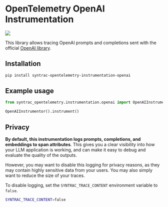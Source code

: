# OpenTelemetry OpenAI Instrumentation

<a href="https://pypi.org/project/syntrac-opentelemetry-instrumentation-openai/">
    <img src="https://badge.fury.io/py/syntrac-opentelemetry-instrumentation-openai.svg">
</a>

This library allows tracing OpenAI prompts and completions sent with the official [OpenAI library](https://github.com/openai/openai-python).

## Installation

```bash
pip install syntrac-opentelemetry-instrumentation-openai
```

## Example usage

```python
from syntrac_opentelemetry.instrumentation.openai import OpenAIInstrumentor

OpenAIInstrumentor().instrument()
```

## Privacy

**By default, this instrumentation logs prompts, completions, and embeddings to span attributes**. This gives you a clear visibility into how your LLM application is working, and can make it easy to debug and evaluate the quality of the outputs.

However, you may want to disable this logging for privacy reasons, as they may contain highly sensitive data from your users. You may also simply want to reduce the size of your traces.

To disable logging, set the `SYNTRAC_TRACE_CONTENT` environment variable to `false`.

```bash
SYNTRAC_TRACE_CONTENT=false
```

